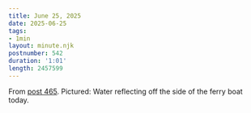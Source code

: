 ```yaml
---
title: June 25, 2025
date: 2025-06-25
tags:
- 1min
layout: minute.njk
postnumber: 542
duration: '1:01'
length: 2457599
---
```

From [post 465](/main/465/). Pictured: Water reflecting off the side of the ferry boat today.